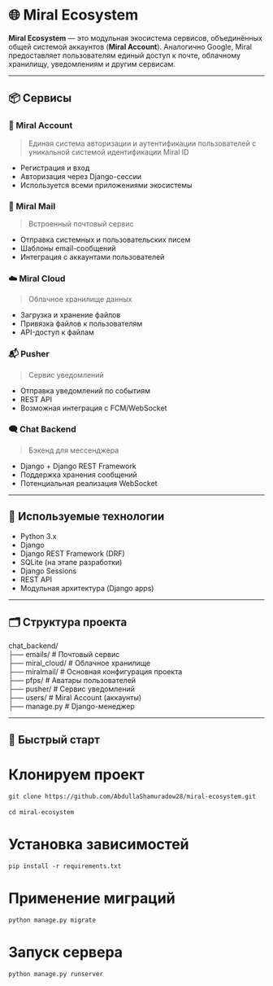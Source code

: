 # 🌐 Miral Ecosystem

**Miral Ecosystem** — это модульная экосистема сервисов, объединённых общей системой аккаунтов (**Miral Account**). Аналогично Google, Miral предоставляет пользователям единый доступ к почте, облачному хранилищу, уведомлениям и другим сервисам.

---

## 📦 Сервисы

### 🔐 Miral Account
> Единая система авторизации и аутентификации пользователей с уникальной системой идентификации Miral ID

- Регистрация и вход
- Авторизация через Django-сессии
- Используется всеми приложениями экосистемы

### 📩 Miral Mail
> Встроенный почтовый сервис

- Отправка системных и пользовательских писем
- Шаблоны email-сообщений
- Интеграция с аккаунтами пользователей

### ☁️ Miral Cloud
> Облачное хранилище данных

- Загрузка и хранение файлов
- Привязка файлов к пользователям
- API-доступ к файлам

### 📬 Pusher
> Сервис уведомлений

- Отправка уведомлений по событиям
- REST API
- Возможная интеграция с FCM/WebSocket

### 🗨️ Chat Backend
> Бэкенд для мессенджера

- Django + Django REST Framework
- Поддержка хранения сообщений
- Потенциальная реализация WebSocket

---

## 🧰 Используемые технологии

- Python 3.x
- Django
- Django REST Framework (DRF)
- SQLite (на этапе разработки)
- Django Sessions
- REST API
- Модульная архитектура (Django apps)

---

## 🗂️ Структура проекта

chat_backend/ <br/>
├── emails/ # Почтовый сервис <br/>
├── miral_cloud/ # Облачное хранилище <br/>
├── miralmail/ # Основная конфигурация проекта <br/>
├── pfps/ # Аватары пользователей <br/>
├── pusher/ # Сервис уведомлений <br/>
├── users/ # Miral Account (аккаунты) <br/>
├── manage.py # Django-менеджер <br/>

---

## 🚀 Быстрый старт

# Клонируем проект

``` git clone https://github.com/AbdullaShamuradow28/miral-ecosystem.git ``` <br/> <br/>
``` cd miral-ecosystem ```

# Установка зависимостей

``` pip install -r requirements.txt ```

# Применение миграций

``` python manage.py migrate ```

# Запуск сервера

``` python manage.py runserver ```
